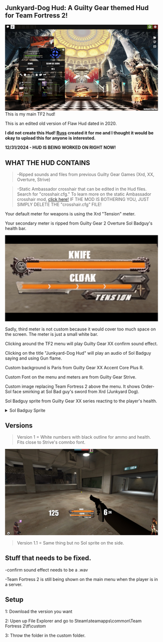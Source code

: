 ## Junkyard-Dog Hud: A Guilty Gear themed Hud for Team Fortress 2!
<img src= "https://raw.githubusercontent.com/ADAR102/Junkyard-Dog-Hud/refs/heads/main/20241231031920_1.jpg"/>
This is my main TF2 hud!

This is an edited old version of Flaw Hud dated in 2020.

**I did not create this Hud! [Russ](https://steamcommunity.com/id/RussTF2) created it for me and I thought it would be okay to upload this for anyone is interested.**

**12/31/2024 - HUD IS BEING WORKED ON RIGHT NOW!**

  

## WHAT THE HUD CONTAINS
>-Ripped sounds and files from previous Guilty Gear Games (Xrd, XX, Overture, Strive)

>-Static Ambassador crosshair that can be edited in the Hud files. Search for "crosshair.cfg." To learn more on the static Ambassador crosshair mod, [click here!](https://github.com/jooonior/tf2-static-ambassador-crosshair) IF THE MOD IS BOTHERING YOU, JUST SIMPLY DELETE THE "crosshair.cfg" FILE!

  

Your default meter for weapons is using the Xrd "Tension" meter. 

Your secondary meter is ripped from Guilty Gear 2 Overture Sol Badguy's health bar. 

<img src= "https://raw.githubusercontent.com/ADAR102/Junkyard-Dog-Hud/refs/heads/main/GGXRD%20Tension%20Meter%20EX.gif"/>

Sadly, third meter is not custom because it would cover too much space on the screen. The meter is just a small white bar. 

Clicking around the TF2 menu will play Guilty Gear XX confirm sound effect. 

Clicking on the title "Junkyard-Dog Hud" will play an audio of Sol Badguy saying and using Gun flame. 

Custom background is Paris from Guilty Gear XX Accent Core Plus R. 

Custom Font on the menu and meters are from Guilty Gear Strive. 

Custom image replacing Team Fortress 2 above the menu. It shows Order-Sol face smirking at Sol Bad guy's sword from Xrd (Junkyard Dog). 

Sol Badguy sprite from Guilty Gear XX series reacting to the player's health.
<details><summary> Sol Badguy Sprite </summary>

</details>

## Versions


>Version 1 = White numbers with black outline for ammo and health. Fits close to Strive's comnbo font.
<img src= "https://raw.githubusercontent.com/ADAR102/Junkyard-Dog-Hud/refs/heads/main/20241231034721_1.jpg"/>

>Version 1.1 = Same thing but no Sol sprite on the side.
## Stuff that needs to be fixed.

-confirm sound effect needs to be a .wav

-Team Fortress 2 is still being shown on the main menu when the player is in a server.


## Setup

1: Download the version you want

2: Upen up File Explorer and go to Steam\steamapps\common\Team Fortress 2\tf\custom

3: Throw the folder in the custom folder.
